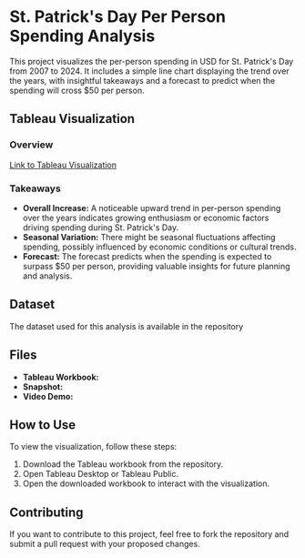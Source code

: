 # St. Patrick's Day Per Person Spending Analysis

This project visualizes the per-person spending in USD for St. Patrick's Day from 2007 to 2024. It includes a simple line chart displaying the trend over the years, with insightful takeaways and a forecast to predict when the spending will cross $50 per person.

## Tableau Visualization

### Overview
[Link to Tableau Visualization]([link_to_tableau_visualization](https://public.tableau.com/app/profile/ajay.vishnu.addala/viz/St_PatricksDayperpersonSpendingMOM2024Week12/St_PatricksDay))

### Takeaways
- **Overall Increase:** A noticeable upward trend in per-person spending over the years indicates growing enthusiasm or economic factors driving spending during St. Patrick's Day.
- **Seasonal Variation:** There might be seasonal fluctuations affecting spending, possibly influenced by economic conditions or cultural trends.
- **Forecast:** The forecast predicts when the spending is expected to surpass $50 per person, providing valuable insights for future planning and analysis.

## Dataset
The dataset used for this analysis is available in the repository

## Files
- **Tableau Workbook:**
- **Snapshot:**
- **Video Demo:** 

## How to Use
To view the visualization, follow these steps:
1. Download the Tableau workbook from the repository.
2. Open Tableau Desktop or Tableau Public.
3. Open the downloaded workbook to interact with the visualization.

## Contributing
If you want to contribute to this project, feel free to fork the repository and submit a pull request with your proposed changes.

